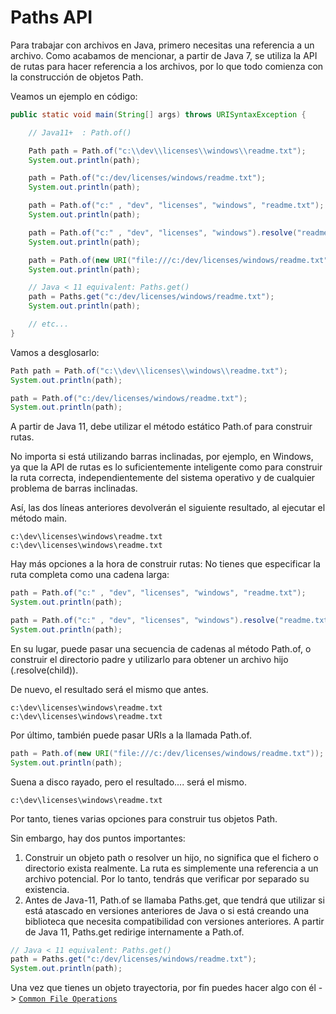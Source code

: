 # Paths API

Para trabajar con archivos en Java, primero necesitas una referencia a un archivo. Como acabamos de mencionar, a partir de Java 7, se utiliza la API de rutas para hacer referencia a los archivos, por lo que todo comienza con la construcción de objetos Path.

Veamos un ejemplo en código:

```java
public static void main(String[] args) throws URISyntaxException {

    // Java11+  : Path.of()

    Path path = Path.of("c:\\dev\\licenses\\windows\\readme.txt");
    System.out.println(path);

    path = Path.of("c:/dev/licenses/windows/readme.txt");
    System.out.println(path);

    path = Path.of("c:" , "dev", "licenses", "windows", "readme.txt");
    System.out.println(path);

    path = Path.of("c:" , "dev", "licenses", "windows").resolve("readme.txt"); // resolve == getChild()
    System.out.println(path);

    path = Path.of(new URI("file:///c:/dev/licenses/windows/readme.txt"));
    System.out.println(path);

    // Java < 11 equivalent: Paths.get()
    path = Paths.get("c:/dev/licenses/windows/readme.txt");
    System.out.println(path);

    // etc...
}
```

Vamos a desglosarlo:

```java
Path path = Path.of("c:\\dev\\licenses\\windows\\readme.txt");
System.out.println(path);

path = Path.of("c:/dev/licenses/windows/readme.txt");
System.out.println(path);
```

A partir de Java 11, debe utilizar el método estático Path.of para construir rutas.

No importa si está utilizando barras inclinadas, por ejemplo, en Windows, ya que la API de rutas es lo suficientemente inteligente como para construir la ruta correcta, independientemente del sistema operativo y de cualquier problema de barras inclinadas.

Así, las dos líneas anteriores devolverán el siguiente resultado, al ejecutar el método main.

```text
c:\dev\licenses\windows\readme.txt
c:\dev\licenses\windows\readme.txt
```

Hay más opciones a la hora de construir rutas: No tienes que especificar la ruta completa como una cadena larga:

```java
path = Path.of("c:" , "dev", "licenses", "windows", "readme.txt");
System.out.println(path);

path = Path.of("c:" , "dev", "licenses", "windows").resolve("readme.txt"); // resolve == getChild()
System.out.println(path);
```

En su lugar, puede pasar una secuencia de cadenas al método Path.of, o construir el directorio padre y utilizarlo para obtener un archivo hijo (.resolve(child)).

De nuevo, el resultado será el mismo que antes.

```text
c:\dev\licenses\windows\readme.txt
c:\dev\licenses\windows\readme.txt
```

Por último, también puede pasar URIs a la llamada Path.of.

```java
path = Path.of(new URI("file:///c:/dev/licenses/windows/readme.txt"));
System.out.println(path);
```

Suena a disco rayado, pero el resultado.... será el mismo.

```text
c:\dev\licenses\windows\readme.txt
```

Por tanto, tienes varias opciones para construir tus objetos Path.

Sin embargo, hay dos puntos importantes:

1. Construir un objeto path o resolver un hijo, no significa que el fichero o directorio exista realmente. La ruta es simplemente una referencia a un archivo potencial. Por lo tanto, tendrás que verificar por separado su existencia.
2. Antes de Java-11, Path.of se llamaba Paths.get, que tendrá que utilizar si está atascado en versiones anteriores de Java o si está creando una biblioteca que necesita compatibilidad con versiones anteriores. A partir de Java 11, Paths.get redirige internamente a Path.of.

```java
// Java < 11 equivalent: Paths.get()
path = Paths.get("c:/dev/licenses/windows/readme.txt");
System.out.println(path);
```

Una vez que tienes un objeto trayectoria, por fin puedes hacer algo con él -> [`Common File Operations`](Common%20File%20Operations.md)